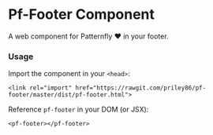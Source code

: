 # Pf-Footer Component

A web component for Patternfly :heart: in your footer.

### Usage

Import the component in your `<head>`:
```
<link rel="import" href="https://rawgit.com/priley86/pf-footer/master/dist/pf-footer.html">
```

Reference `pf-footer` in your DOM (or JSX):

```
<pf-footer></pf-footer>
```